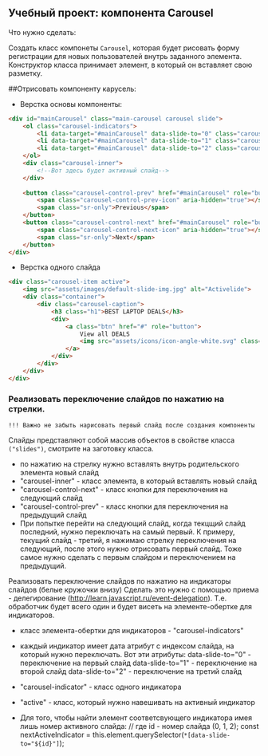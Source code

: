 ## Учебный проект: компонента Carousel ##
Что нужно сделать:

Создать класс компонеты `Carousel`, которая будет рисовать форму регистрации для новых пользователей внутрь заданного элемента.
Конструктор класса принимает элемент, в который он вставляет свою разметку.

##Отрисовать компоненту карусель:

* Верстка основы компоненты:

```html
<div id="mainCarousel" class="main-carousel carousel slide">
    <ol class="carousel-indicators">
        <li data-target="#mainCarousel" data-slide-to="0" class="carousel-indicator"></li>
        <li data-target="#mainCarousel" data-slide-to="1" class="carousel-indicator"></li>
        <li data-target="#mainCarousel" data-slide-to="2" class="carousel-indicator"></li>
    </ol>
    <div class="carousel-inner">
        <!--Вот здесь будет активный слайд-->
    </div>
    
    <button class="carousel-control-prev" href="#mainCarousel" role="button" data-slide="prev">
        <span class="carousel-control-prev-icon" aria-hidden="true"></span>
        <span class="sr-only">Previous</span>
    </button>
    <button class="carousel-control-next" href="#mainCarousel" role="button" data-slide="next">
        <span class="carousel-control-next-icon" aria-hidden="true"></span>
        <span class="sr-only">Next</span>
    </button>
</div>
```

* Верстка одного слайда

```html
<div class="carousel-item active">
    <img src="assets/images/default-slide-img.jpg" alt="Activelide">
    <div class="container">
        <div class="carousel-caption">
            <h3 class="h1">BEST LAPTOP DEALS</h3>
            <div>
                <a class="btn" href="#" role="button">
                    View all DEALS
                    <img src="assets/icons/icon-angle-white.svg" class="ml-3" alt="">
                </a>
            </div>
        </div>
    </div>
</div>
```

### Реализовать переключение слайдов по нажатию на стрелки.
`!!! Важно не забыть нарисовать первый слайд после создания компоненты`

Слайды представляют собой массив объектов в свойстве класса `("slides")`, смотрите на заготовку класса.
* по нажатию на стрелку нужно вставлять внутрь родительского элемента новый слайд
* "carousel-inner" - класс элемента, в который вставлять новый слайд
* "carousel-control-next" - класс кнопки для переключения на следующий слайд
* "carousel-control-prev" - класс кнопки для переключения на предыдущий слайд
* При попытке перейти на следующий слайд, когда текцщий слайд последний, нужно переключать на самый первый.
К примеру, текущий слайд - третий, я нажимаю стрелку переключения на следующий, после этого нужно отрисовать первый слайд.
Тоже самое нужно сделать с первым слайдом и переключением на предыдущий.

Реализовать переключение слайдов по нажатию на индикаторы слайдов (белые кружочки внизу)
Сделать это нужно с помощью приема - делегирование (http://learn.javascript.ru/event-delegation).
Т.е. обработчик будет всего один и будет висеть на элементе-обертке для индикаторов.
* класс элемента-обертки для индикаторов - "carousel-indicators"
* каждый индикатор имеет дата атрибут с индексом слайда, на который нужно переключать.
Вот эти атрибуты:
data-slide-to="0" - переключение на первый слайд
data-slide-to="1" - переключение на второй слайд
data-slide-to="2" - переключение на третий слайд

* "carousel-indicator" - класс одного индикатора
* "active" - класс, который нужно навешивать на активный индикатор
* Для того, чтобы найти элемент соответсвующего индикатора имея лишь номер активного слайда:
// где id - номер слайда (0, 1, 2);
const nextActiveIndicator = this.element.querySelector(`*[data-slide-to="${id}"]`);
